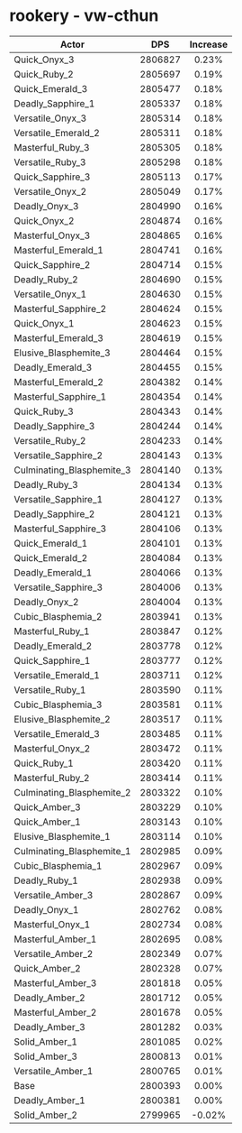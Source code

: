 # rookery - vw-cthun
| Actor | DPS | Increase |
|---|:---:|:---:|
|Quick_Onyx_3|2806827|0.23%|
|Quick_Ruby_2|2805697|0.19%|
|Quick_Emerald_3|2805477|0.18%|
|Deadly_Sapphire_1|2805337|0.18%|
|Versatile_Onyx_3|2805314|0.18%|
|Versatile_Emerald_2|2805311|0.18%|
|Masterful_Ruby_3|2805305|0.18%|
|Versatile_Ruby_3|2805298|0.18%|
|Quick_Sapphire_3|2805113|0.17%|
|Versatile_Onyx_2|2805049|0.17%|
|Deadly_Onyx_3|2804990|0.16%|
|Quick_Onyx_2|2804874|0.16%|
|Masterful_Onyx_3|2804865|0.16%|
|Masterful_Emerald_1|2804741|0.16%|
|Quick_Sapphire_2|2804714|0.15%|
|Deadly_Ruby_2|2804690|0.15%|
|Versatile_Onyx_1|2804630|0.15%|
|Masterful_Sapphire_2|2804624|0.15%|
|Quick_Onyx_1|2804623|0.15%|
|Masterful_Emerald_3|2804619|0.15%|
|Elusive_Blasphemite_3|2804464|0.15%|
|Deadly_Emerald_3|2804455|0.15%|
|Masterful_Emerald_2|2804382|0.14%|
|Masterful_Sapphire_1|2804354|0.14%|
|Quick_Ruby_3|2804343|0.14%|
|Deadly_Sapphire_3|2804244|0.14%|
|Versatile_Ruby_2|2804233|0.14%|
|Versatile_Sapphire_2|2804143|0.13%|
|Culminating_Blasphemite_3|2804140|0.13%|
|Deadly_Ruby_3|2804134|0.13%|
|Versatile_Sapphire_1|2804127|0.13%|
|Deadly_Sapphire_2|2804121|0.13%|
|Masterful_Sapphire_3|2804106|0.13%|
|Quick_Emerald_1|2804101|0.13%|
|Quick_Emerald_2|2804084|0.13%|
|Deadly_Emerald_1|2804066|0.13%|
|Versatile_Sapphire_3|2804006|0.13%|
|Deadly_Onyx_2|2804004|0.13%|
|Cubic_Blasphemia_2|2803941|0.13%|
|Masterful_Ruby_1|2803847|0.12%|
|Deadly_Emerald_2|2803778|0.12%|
|Quick_Sapphire_1|2803777|0.12%|
|Versatile_Emerald_1|2803711|0.12%|
|Versatile_Ruby_1|2803590|0.11%|
|Cubic_Blasphemia_3|2803581|0.11%|
|Elusive_Blasphemite_2|2803517|0.11%|
|Versatile_Emerald_3|2803485|0.11%|
|Masterful_Onyx_2|2803472|0.11%|
|Quick_Ruby_1|2803420|0.11%|
|Masterful_Ruby_2|2803414|0.11%|
|Culminating_Blasphemite_2|2803322|0.10%|
|Quick_Amber_3|2803229|0.10%|
|Quick_Amber_1|2803143|0.10%|
|Elusive_Blasphemite_1|2803114|0.10%|
|Culminating_Blasphemite_1|2802985|0.09%|
|Cubic_Blasphemia_1|2802967|0.09%|
|Deadly_Ruby_1|2802938|0.09%|
|Versatile_Amber_3|2802867|0.09%|
|Deadly_Onyx_1|2802762|0.08%|
|Masterful_Onyx_1|2802734|0.08%|
|Masterful_Amber_1|2802695|0.08%|
|Versatile_Amber_2|2802349|0.07%|
|Quick_Amber_2|2802328|0.07%|
|Masterful_Amber_3|2801818|0.05%|
|Deadly_Amber_2|2801712|0.05%|
|Masterful_Amber_2|2801678|0.05%|
|Deadly_Amber_3|2801282|0.03%|
|Solid_Amber_1|2801085|0.02%|
|Solid_Amber_3|2800813|0.01%|
|Versatile_Amber_1|2800765|0.01%|
|Base|2800393|0.00%|
|Deadly_Amber_1|2800381|0.00%|
|Solid_Amber_2|2799965|-0.02%|
